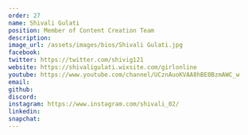 ```yaml
---
order: 27
name: Shivali Gulati
position: Member of Content Creation Team
description: 
image_url: /assets/images/bios/Shivali Gulati.jpg
facebook: 
twitter: https://twitter.com/shivig121
website: https://shivaligulati.wixsite.com/girlonline
youtube: https://www.youtube.com/channel/UCznAuoKVAA8hBE0BzmAWC_w
email: 
github: 
discord: 
instagram: https://www.instagram.com/shivali_02/
linkedin: 
snapchat: 
---
```

